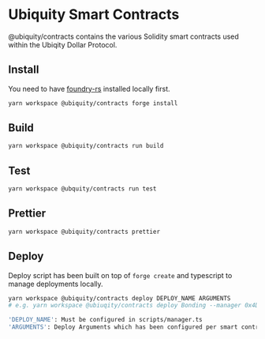 # Ubiquity Smart Contracts

@ubiquity/contracts contains the various Solidity smart contracts used within the Ubiqity Dollar Protocol.

## Install

You need to have [foundry-rs](https://github.com/foundry-rs/foundry) installed locally first.

```bash
yarn workspace @ubiquity/contracts forge install
```

## Build

```bash
yarn workspace @ubiquity/contracts run build
```

## Test

```bash
yarn workspace @ubquity/contracts run test
```

## Prettier

```bash
yarn workspace @ubiquity/contracts prettier
```

## Deploy

Deploy script has been built on top of `forge create` and typescript to manage deployments locally.

```bash
yarn workspace @ubiquity/contracts deploy DEPLOY_NAME ARGUMENTS
# e.g. yarn workspace @ubiuqity/contracts deploy Bonding --manager 0x4DA97a8b831C345dBe6d16FF7432DF2b7b776d98 --siblings 0x0000000000000000000000000000000000000000 --network mainnet

'DEPLOY_NAME': Must be configured in scripts/manager.ts
'ARGUMENTS': Deploy Arguments which has been configured per smart contract. You can find them in each deploy script file.
```
